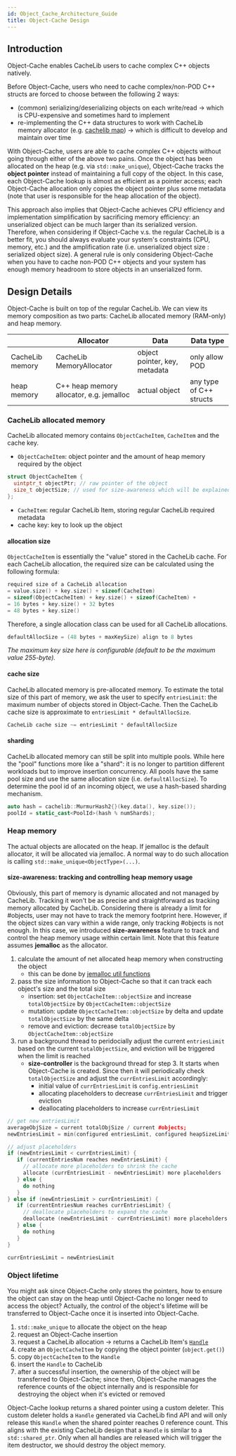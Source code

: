 ```yaml
---
id: Object_Cache_Architecture_Guide
title: Object-Cache Design
---
```


## Introduction

Object-Cache enables CacheLib users to cache complex C++ objects natively.

Before Object-Cache, users who need to cache complex/non-POD C++ structs are forced to choose between the following 2 ways:

- (common) serializing/deserializing objects on each write/read -> which is CPU-expensive and sometimes hard to implement
- re-implementing the C++ data structures to work with CacheLib memory allocator (e.g. [cachelib map](../../Cache_Library_User_Guides/Structured_Cache.md#map)) -> which is difficult to develop and maintain over time

With Object-Cache, users are able to cache complex C++ objects without going through either of the above two pains. Once the object has been allocated on the heap (e.g. via `std::make_unique`), Object-Cache tracks the **object pointer** instead of maintaining a full copy of the object. In this case, each Object-Cache lookup is almost as efficient as a pointer access; each Object-Cache allocation only copies the object pointer plus some metadata (note that user is responsible for the heap allocation of the object).

This approach also implies that Object-Cache achieves CPU efficiency and implementation simplification by sacrificing memory efficiency: an unserialized object can be much larger than its serialized version. Therefore, when considering if Object-Cache v.s. the regular CacheLib is a better fit, you should always evaluate your system's constraints (CPU, memory, etc.) and the amplification rate (i.e. unserialized object size : serialized object size). A general rule is only considering Object-Cache when you have to cache non-POD C++ objects and your system has enough memory headroom to store objects in an unserialized form.

## Design Details

Object-Cache is built on top of the regular CacheLib. We can view its memory composition as two parts: CacheLib allocated memory (RAM-only) and heap memory.

|  | Allocator | Data | Data type |
| --- | --- | --- | --- |
| CacheLib memory | CacheLib MemoryAllocator | object pointer, key, metadata | only allow POD |
| heap memory | C++ heap memory allocator, e.g. jemalloc | actual object | any type of C++ structs |

### CacheLib allocated memory

CacheLib allocated memory contains `ObjectCacheItem`, `CacheItem` and the cache key.

- `ObjectCacheItem`: object pointer and the amount of heap memory required by the object

```cpp
struct ObjectCacheItem {
  uintptr_t objectPtr; // raw pointer of the object
  size_t objectSize; // used for size-awareness which will be explained later
};
```

- `CacheItem`: regular CacheLib Item, storing regular CacheLib required metadata
- cache key: key to look up the object

#### allocation size

`ObjectCacheItem` is essentially the "value" stored in the CacheLib cache. For each CacheLib allocation, the required size can be calculated using the following formula:

```cpp
required size of a CacheLib allocation
= value.size() + key.size() + sizeof(CacheItem)
= sizeof(ObjectCacheItem) + key.size() + sizeof(CacheItem) +
= 16 bytes + key.size() + 32 bytes
= 48 bytes + key.size()
```

Therefore, a single allocation class can be used for all CacheLib allocations.

```cpp
defaultAllocSize = (48 bytes + maxKeySize) align to 8 bytes
```

_The maximum key size here is configurable (default to be the maximum value 255-byte)._

#### cache size

CacheLib allocated memory is pre-allocated memory. To estimate the total size of this part of memory, we ask the user to specify `entriesLimit`: the maximum number of objects stored in Object-Cache. Then the CacheLib cache size is approximate to `entriesLimit * defaultAllocSize`.

```cpp
CacheLib cache size ~= entriesLimit * defaultAllocSize
```

#### sharding

CacheLib allocated memory can still be split into multiple pools. While here the "pool" functions more like a "shard": it is no longer to partition different workloads but to improve insertion concurrency. All pools have the same pool size and use the same allocation size (i.e. `defaultAllocSize`). To determine the pool id of an incoming object, we use a hash-based sharding mechanism.

```cpp
auto hash = cachelib::MurmurHash2{}(key.data(), key.size());
poolId = static_cast<PoolId>(hash % numShards);
```

### Heap memory

The actual objects are allocated on the heap. If jemalloc is the default allocator, it will be allocated via jemalloc. A normal way to do such allocation is calling `std::make_unique<ObjectType>(...)`.

#### size-awareness: tracking and controlling heap memory usage

Obviously, this part of memory is dynamic allocated and not managed by CacheLib. Tracking it won't be as precise and straightforward as tracking memory allocated by CacheLib. Considering there is already a limit for #objects, user may not have to track the memory footprint here. However, if the object sizes can vary within a wide range, only tracking #objects is not enough. In this case, we introduced **size-awareness** feature to track and control the heap memory usage within certain limit. Note that this feature assumes **jemalloc** as the allocator.

1. calculate the amount of net allocated heap memory when constructing the object
   - this can be done by [jemalloc util functions](../Object_Cache/object_cache_user_guide.md#how-to-calculate-object-size)
2. pass the size information to Object-Cache so that it can track each object's size and the total size
   - insertion: set `ObjectCacheItem::objectSize` and increase `totalObjectSize` by `ObjectCacheItem::objectSize`
   - mutation: update `ObjectCacheItem::objectSize` by delta and update `totalObjectSize` by the same delta
   - remove and eviction: decrease `totalObjectSize` by `ObjectCacheItem::objectSize`
3. run a background thread to peridocially adjust the current `entriesLimit` based on the current `totalObjectSize`, and eviction will be triggered when the limit is reached
   - **size-controller** is the background thread for step 3. It starts when Object-Cache is created. Since then it will periodically check `totalObjectSize` and adjust the `currEntriesLimit` accordingly:
     - initial value of `currEntriesLimit` is `config.entriesLimit`
     - allocating placeholders to decrease `currEntriesLimit` and trigger eviction
     - deallocating placeholders to increase `currEntriesLimit`

```cpp
// get new entriesLimit
averageObjSize = current totalObjSize / current #objects;
newEntriesLimit = min(configured entriesLimit, configured heapSizeLimit / averageObjSize)

// adjust placeholders
if (newEntriesLimit < currEntriesLimit) {
   if (currentEntriesNum reaches newEntriesLimit) {
     // allocate more placeholders to shrink the cache
     allocate (currEntriesLimit - newEntriesLimit) more placeholders
   } else {
     do nothing
   }
} else if (newEntriesLimit > currEntriesLimit) {
   if (currentEntriesNum reaches currEntriesLimit) {
     // deallocate placeholders to expand the cache
     deallocate (newEntriesLimit - currEntriesLimit) more placeholders
   } else {
     do nothing
   }
}

currEntriesLimit = newEntriesLimit

```

### Object lifetime

You might ask since Object-Cache only stores the pointers, how to ensure the object can stay on the heap until Object-Cache no longer need to access the object? Actually, the control of the object's lifetime will be transferred to Object-Cache once it is inserted into Object-Cache.

1. `std::make_unique` to allocate the object on the heap
2. request an Object-Cache insertion
3. request a CacheLib allocation -> returns a CacheLib Item's [`Handle`](../../Cache_Library_User_Guides/Item_and_Handle.md)
4. create an `ObjectCacheItem` by copying the object pointer (`object.get()`)
5. copy `ObjectCacheItem` to the `Handle`
6. insert the `Handle` to CacheLib
7. after a successful insertion, the ownership of the object will be transferred to Object-Cache; since then, Object-Cache manages the reference counts of the object internally and is responsible for destroying the object when it's evicted or removed

Object-Cache lookup returns a shared pointer using a custom deleter. This custom deleter holds a `Handle` generated via CacheLib find API and will only release this `Handle` when the shared pointer reaches 0 reference count. This aligns with the existing CacheLib design that a `Handle` is similar to a `std::shared_ptr`. Only when all handles are released which will trigger the item destructor, we should destroy the object memory.
